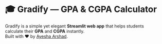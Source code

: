 # 🎓 Gradify — GPA & CGPA Calculator

Gradify is a simple yet elegant **Streamlit web app** that helps students calculate their **GPA** and **CGPA** instantly.  
Built with ❤️ by [Ayesha Arshad](https://github.com/Ayesha-Arshad7).
